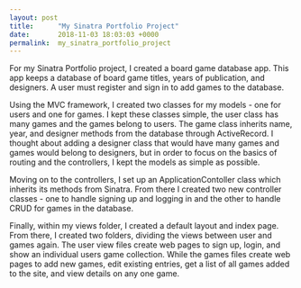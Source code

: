 ```yaml
---
layout: post
title:      "My Sinatra Portfolio Project"
date:       2018-11-03 18:03:03 +0000
permalink:  my_sinatra_portfolio_project
---
```



For my Sinatra Portfolio project, I created a board game database app. This app keeps a database of board game titles, years of publication, and designers. A user must register and sign in to add games to the database.

Using the MVC framework, I created two classes for my models - one for users and one for games. I kept these classes simple, the user class has many games and the games belong to users. The game class inherits name, year, and designer methods from the database through ActiveRecord. I thought about adding a designer class that would have many games and games would belong to designers, but in order to focus on the basics of routing and the controllers, I kept the models as simple as possible.

Moving on to the controllers, I set up an ApplicationContoller class which inherits its methods from Sinatra. From there I created two new controller classes - one to handle signing up and logging in and the other to handle CRUD for games in the database.

Finally, within my views folder, I created a default layout and index page. From there, I created two folders, dividing the views between user and games again. The user view files create web pages to sign up, login, and show an individual users game collection. While the games files create web pages to add new games, edit existing entries, get a list of all games added to the site, and view details on any one game.

